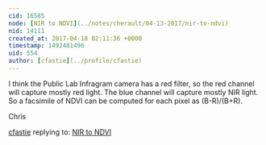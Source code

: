 ```yaml
---
cid: 16585
node: [NIR to NDVI](../notes/cherault/04-13-2017/nir-to-ndvi)
nid: 14111
created_at: 2017-04-18 02:11:36 +0000
timestamp: 1492481496
uid: 554
author: [cfastie](../profile/cfastie)
---
```


I think the Public Lab Infragram camera has a red filter, so the red channel will capture mostly red light. The blue channel will capture mostly NIR light. So a facsimile of NDVI can be computed for each pixel as (B-R)/(B+R). 

Chris

[cfastie](../profile/cfastie) replying to: [NIR to NDVI](../notes/cherault/04-13-2017/nir-to-ndvi)

